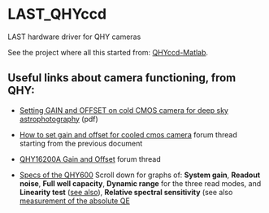 # LAST_QHYccd

LAST hardware driver for QHY cameras

See the project where all this started from: [QHYccd-Matlab](https://github.com/EastEriq/QHYccd-matlab).


## Useful links about camera functioning, from QHY:

- [Setting GAIN and OFFSET on cold CMOS camera for deep sky astrophotography](https://www.qhyccd.com/file/repository/PDF/Setting%20GAIN%20and%20OFFSET%20on%20cold%20CMOS%20camera%20for%20deep%20sky%20astrophotography.pdf) (pdf)

- [How to set gain and offset for cooled cmos camera](https://www.qhyccd.com/bbs/index.php?topic=6281.msg32546#msg32546) forum thread starting from the previous document

- [QHY16200A Gain and Offset](https://www.qhyccd.com/bbs/index.php?topic=6309.msg32704#msg32704) forum thread

- [Specs of the QHY600](https://www.qhyccd.com/index.php?m=content&c=index&a=show&catid=94&id=55&cut=1)
 Scroll down for graphs of: **System gain**, **Readout noise**, **Full well capacity**,
  **Dynamic range**  for the three read modes, and **Linearity test**
   ([see also](https://www.qhyccd.com/index.php?m=content&c=index&a=show&catid=23&id=273)),
   **Relative spectral sensitivity** (see also
    [measurement of the absolute QE](https://www.qhyccd.com/index.php?m=content&c=index&a=show&catid=23&id=261)